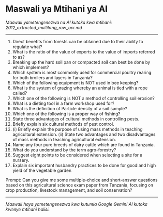 # Maswali ya Mtihani ya AI
*Maswali yametengenezwa na AI kutoka kwa mtihani: 2012_extracted_multilang_raw_ocr.md*

---

1. Direct benefits from forests can be obtained due to their ability to regulate what?
2. What is the ratio of the value of exports to the value of imports referred to as?
3. Breaking up the hard soil pan or compacted soil can best be done by which implement?
4. Which system is most commonly used for commercial poultry rearing for both broilers and layers in Tanzania?
5. Which of the following equipment is NOT used in bee keeping?
6. What is the system of grazing whereby an animal is tied with a rope called?
7. Which one of the following is NOT a method of controlling soil erosion?
8. What is a dieting tool in a farm workshop used for?
9. What is the definition of Particle density of a soil sample?
10. Which one of the following is a proper way of fishing?
11. State three advantages of cultural methods in controlling pests.
12. Briefly explain six cultural methods of pest control.
13. (i) Briefly explain the purpose of using mass methods in teaching agricultural extension. (ii) State two advantages and two disadvantages of mass methods in teaching agricultural extension.
14. Name any four pure breeds of dairy cattle which are found in Tanzania.
15. What do you understand by the term agro-forestry?
16. Suggest eight points to be considered when selecting a site for a nursery.
17. Explain six important husbandry practices to be done for good and high yield of the vegetable garden.

Prompt: Can you give me some multiple-choice and short-answer questions based on this agricultural science exam paper from Tanzania, focusing on crop production, livestock management, and soil conservation?

---
*Maswali haya yametengenezwa kwa kutumia Google Gemini AI kutoka kwenye mtihani halisi.*
